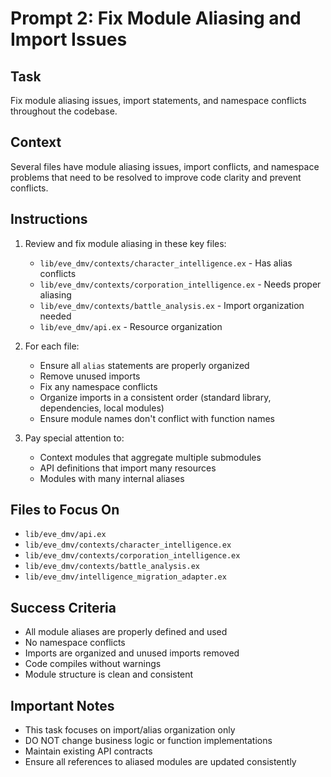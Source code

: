 # Prompt 2: Fix Module Aliasing and Import Issues

## Task
Fix module aliasing issues, import statements, and namespace conflicts throughout the codebase.

## Context
Several files have module aliasing issues, import conflicts, and namespace problems that need to be resolved to improve code clarity and prevent conflicts.

## Instructions
1. Review and fix module aliasing in these key files:
   - `lib/eve_dmv/contexts/character_intelligence.ex` - Has alias conflicts
   - `lib/eve_dmv/contexts/corporation_intelligence.ex` - Needs proper aliasing
   - `lib/eve_dmv/contexts/battle_analysis.ex` - Import organization needed
   - `lib/eve_dmv/api.ex` - Resource organization

2. For each file:
   - Ensure all `alias` statements are properly organized
   - Remove unused imports
   - Fix any namespace conflicts
   - Organize imports in a consistent order (standard library, dependencies, local modules)
   - Ensure module names don't conflict with function names

3. Pay special attention to:
   - Context modules that aggregate multiple submodules
   - API definitions that import many resources
   - Modules with many internal aliases

## Files to Focus On
- `lib/eve_dmv/api.ex`
- `lib/eve_dmv/contexts/character_intelligence.ex`
- `lib/eve_dmv/contexts/corporation_intelligence.ex`
- `lib/eve_dmv/contexts/battle_analysis.ex`
- `lib/eve_dmv/intelligence_migration_adapter.ex`

## Success Criteria
- All module aliases are properly defined and used
- No namespace conflicts
- Imports are organized and unused imports removed
- Code compiles without warnings
- Module structure is clean and consistent

## Important Notes
- This task focuses on import/alias organization only
- DO NOT change business logic or function implementations
- Maintain existing API contracts
- Ensure all references to aliased modules are updated consistently